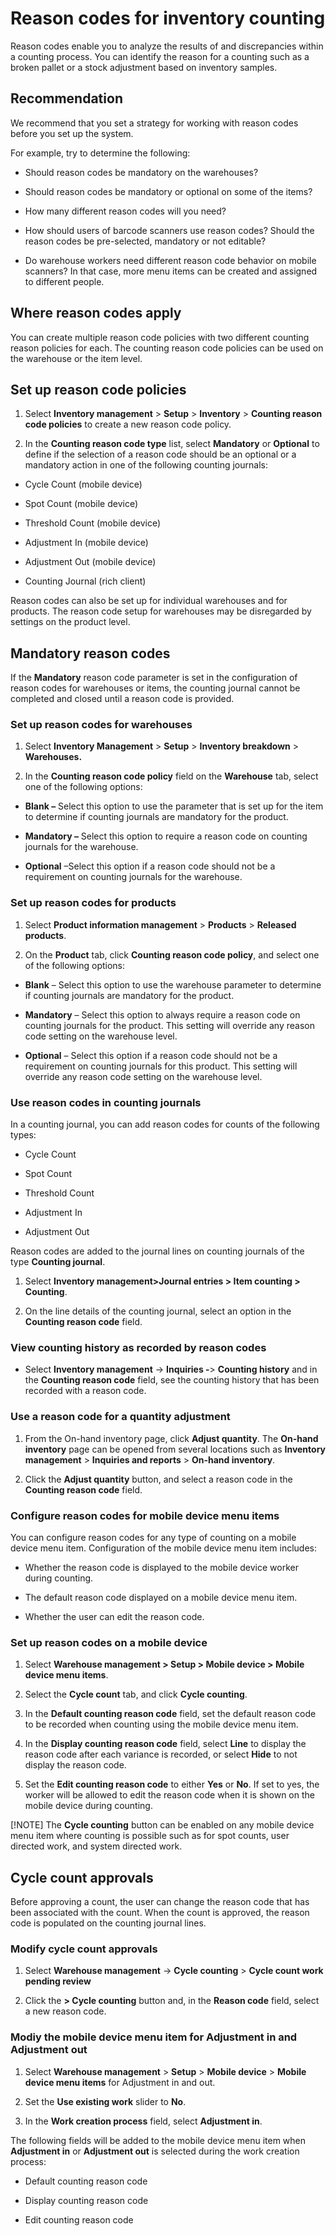 Reason codes for inventory counting 
====================================

Reason codes enable you to analyze the results of and discrepancies within a
counting process. You can identify the reason for a counting such as a broken
pallet or a stock adjustment based on inventory samples.

## Recommendation

We recommend that you set a strategy for working with reason codes before you
set up the system.

For example, try to determine the following:

-   Should reason codes be mandatory on the warehouses?

-   Should reason codes be mandatory or optional on some of the items?

-   How many different reason codes will you need?

-   How should users of barcode scanners use reason codes? Should the reason codes
    be pre-selected, mandatory or not editable?

-   Do warehouse workers need different reason code behavior on mobile scanners?
    In that case, more menu items can be created and assigned to different
    people.

## Where reason codes apply

You can create multiple reason code policies with two different counting reason
policies for each. The counting reason code policies can be used on the
warehouse or the item level.

## Set up reason code policies

1.  Select **Inventory management** \> **Setup** \> **Inventory** \> **Counting
    reason code policies** to create a new reason code policy.

2.  In the **Counting reason code type** list, select **Mandatory** or
    **Optional** to define if the selection of a reason code should be an
    optional or a mandatory action in one of the following counting journals:

-    Cycle Count (mobile device)

-   Spot Count (mobile device)

-   Threshold Count (mobile device)

-   Adjustment In (mobile device)

-   Adjustment Out (mobile device)

-   Counting Journal (rich client)

Reason codes can also be set up for individual warehouses and for products. The
reason code setup for warehouses may be disregarded by settings on the product
level.

## Mandatory reason codes 
If the **Mandatory** reason code parameter is set in the configuration of reason
codes for warehouses or items, the counting journal cannot be completed and
closed until a reason code is provided.

### Set up reason codes for warehouses

1.  Select **Inventory Management** \> **Setup** \> **Inventory breakdown** \>
    **Warehouses.**

2.  In the **Counting reason code policy** field on the **Warehouse** tab,
    select one of the following options:

-   **Blank –** Select this option to use the parameter that is set up for the
    item to determine if counting journals are mandatory for the product.

-   **Mandatory –** Select this option to require a reason code on counting
    journals for the warehouse.

-   **Optional** –Select this option if a reason code should not be a
    requirement on counting journals for the warehouse.

### Set up reason codes for products

1.  Select **Product information management** \> **Products** \> **Released
    products**.

2.  On the **Product** tab, click **Counting reason code policy**, and select
    one of the following options:

-   **Blank** – Select this option to use the warehouse parameter to determine
    if counting journals are mandatory for the product.

-   **Mandatory** – Select this option to always require a reason code on
    counting journals for the product. This setting will override any reason
    code setting on the warehouse level.

-   **Optional** – Select this option if a reason code should not be a
    requirement on counting journals for this product. This setting will
    override any reason code setting on the warehouse level.

### Use reason codes in counting journals

In a counting journal, you can add reason codes for counts of the following
types:

-   Cycle Count

-   Spot Count

-   Threshold Count

-   Adjustment In

-   Adjustment Out

Reason codes are added to the journal lines on counting journals of the type
**Counting journal**.

1.  Select **Inventory management\>Journal entries \> Item counting \>
    Counting**.

2.  On the line details of the counting journal, select an option in the
    **Counting reason code** field.

### View counting history as recorded by reason codes

-   Select **Inventory management** -\> **Inquiries -**\> **Counting history**
    and in the **Counting reason code** field, see the counting history that has
    been recorded with a reason code.

### Use a reason code for a quantity adjustment

1.  From the On-hand inventory page, click **Adjust quantity**. The **On-hand
    inventory** page can be opened from several locations such as **Inventory
    management** \> **Inquiries and reports** \> **On-hand inventory**.

2.  Click the **Adjust quantity** button, and select a reason code in the
    **Counting reason code** field.

### Configure reason codes for mobile device menu items

You can configure reason codes for any type of counting on a mobile device menu
item. Configuration of the mobile device menu item includes:

-   Whether the reason code is displayed to the mobile device worker during
    counting.

-   The default reason code displayed on a mobile device menu item.

-   Whether the user can edit the reason code.

### Set up reason codes on a mobile device

1.  Select **Warehouse management \> Setup \> Mobile device \> Mobile device
    menu items**.

2.  Select the **Cycle count** tab, and click **Cycle counting**.

3.  In the **Default counting reason code** field, set the default reason code
    to be recorded when counting using the mobile device menu item.

4.  In the **Display counting reason code** field, select **Line** to display
    the reason code after each variance is recorded, or select **Hide** to not
    display the reason code.

5.  Set the **Edit counting reason code** to either **Yes** or **No**. If set to
    yes, the worker will be allowed to edit the reason code when it is shown on
    the mobile device during counting.

[!NOTE]
The **Cycle counting** button can be enabled on any mobile device menu
item where counting is possible such as for spot counts, user directed work, and
system directed work.

## Cycle count approvals

Before approving a count, the user can change the reason code that has been
associated with the count. When the count is approved, the reason code is
populated on the counting journal lines.

### Modify cycle count approvals

1.  Select **Warehouse management** -\> **Cycle counting** \> **Cycle count work
    pending review**

2.  Click the **\> Cycle counting** button and, in the **Reason code** field,
    select a new reason code.

### Modiy the mobile device menu item for Adjustment in and Adjustment out

1.  Select **Warehouse management** \> **Setup** \> **Mobile device** \>
    **Mobile device menu items** for Adjustment in and out.

2.  Set the **Use existing work** slider to **No**.

3.  In the **Work creation process** field, select **Adjustment in**.

The following fields will be added to the mobile device menu item when
**Adjustment in** or **Adjustment out** is selected during the work creation
process:

-   Default counting reason code

-   Display counting reason code

-   Edit counting reason code
